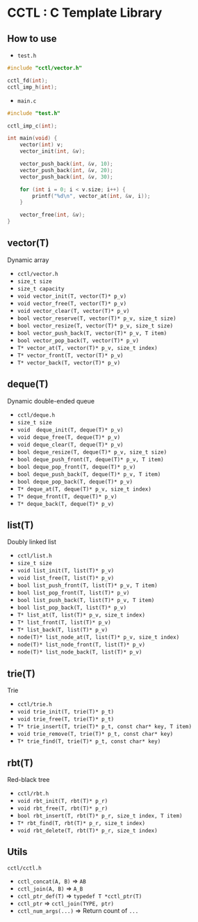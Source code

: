 # CCTL : C Template Library

## How to use
* `test.h`
```c
#include "cctl/vector.h"

cctl_fd(int);
cctl_imp_h(int);
```

* `main.c`
```c
#include "test.h"

cctl_imp_c(int);

int main(void) {
	vector(int) v;
	vector_init(int, &v);

	vector_push_back(int, &v, 10);
	vector_push_back(int, &v, 20);
	vector_push_back(int, &v, 30);

	for (int i = 0; i < v.size; i++) {
		printf("%d\n", vector_at(int, &v, i));
	}

	vector_free(int, &v);
}
```

## vector(T)
Dynamic array
* `cctl/vector.h`
* `size_t size`
* `size_t capacity`
* `void vector_init(T, vector(T)* p_v)`
* `void vector_free(T, vector(T)* p_v)`
* `void vector_clear(T, vector(T)* p_v)`
* `bool vector_reserve(T, vector(T)* p_v, size_t size)`
* `bool vector_resize(T, vector(T)* p_v, size_t size)`
* `bool vector_push_back(T, vector(T)* p_v, T item)`
* `bool vector_pop_back(T, vector(T)* p_v)`
* `T* vector_at(T, vector(T)* p_v, size_t index)`
* `T* vector_front(T, vector(T)* p_v)`
* `T* vector_back(T, vector(T)* p_v)`

## deque(T)
Dynamic double-ended queue
* `cctl/deque.h`
* `size_t size`
* `void  deque_init(T, deque(T)* p_v)`
* `void deque_free(T, deque(T)* p_v)`
* `void deque_clear(T, deque(T)* p_v)`
* `bool deque_resize(T, deque(T)* p_v, size_t size)`
* `bool deque_push_front(T, deque(T)* p_v, T item)`
* `bool deque_pop_front(T, deque(T)* p_v)`
* `bool deque_push_back(T, deque(T)* p_v, T item)`
* `bool deque_pop_back(T, deque(T)* p_v)`
* `T* deque_at(T, deque(T)* p_v, size_t index)`
* `T* deque_front(T, deque(T)* p_v)`
* `T* deque_back(T, deque(T)* p_v)`

## list(T)
Doubly linked list
* `cctl/list.h`
* `size_t size`
* `void list_init(T, list(T)* p_v)`
* `void list_free(T, list(T)* p_v)`
* `bool list_push_front(T, list(T)* p_v, T item)`
* `bool list_pop_front(T, list(T)* p_v)`
* `bool list_push_back(T, list(T)* p_v, T item)`
* `bool list_pop_back(T, list(T)* p_v)`
* `T* list_at(T, list(T)* p_v, size_t index)`
* `T* list_front(T, list(T)* p_v)`
* `T* list_back(T, list(T)* p_v)`
* `node(T)* list_node_at(T, list(T)* p_v, size_t index)`
* `node(T)* list_node_front(T, list(T)* p_v)`
* `node(T)* list_node_back(T, list(T)* p_v)`

## trie(T)
Trie
* `cctl/trie.h`
* `void trie_init(T, trie(T)* p_t)`
* `void trie_free(T, trie(T)* p_t)`
* `T* trie_insert(T, trie(T)* p_t, const char* key, T item)`
* `void trie_remove(T, trie(T)* p_t, const char* key)`
* `T* trie_find(T, trie(T)* p_t, const char* key)`

## rbt(T)
Red-black tree
* `cctl/rbt.h`
* `void rbt_init(T, rbt(T)* p_r)`
* `void rbt_free(T, rbt(T)* p_r)`
* `bool rbt_insert(T, rbt(T)* p_r, size_t index, T item)`
* `T* rbt_find(T, rbt(T)* p_r, size_t index)`
* `void rbt_delete(T, rbt(T)* p_r, size_t index)`

## Utils
`cctl/cctl.h`
* `cctl_concat(A, B)` => `AB`
* `cctl_join(A, B)` => `A_B`
* `cctl_ptr_def(T)` => `typedef T *cctl_ptr(T)`
* `cctl_ptr` => `cctl_join(TYPE, ptr)`
* `cctl_num_args(...)` => Return count of `...`